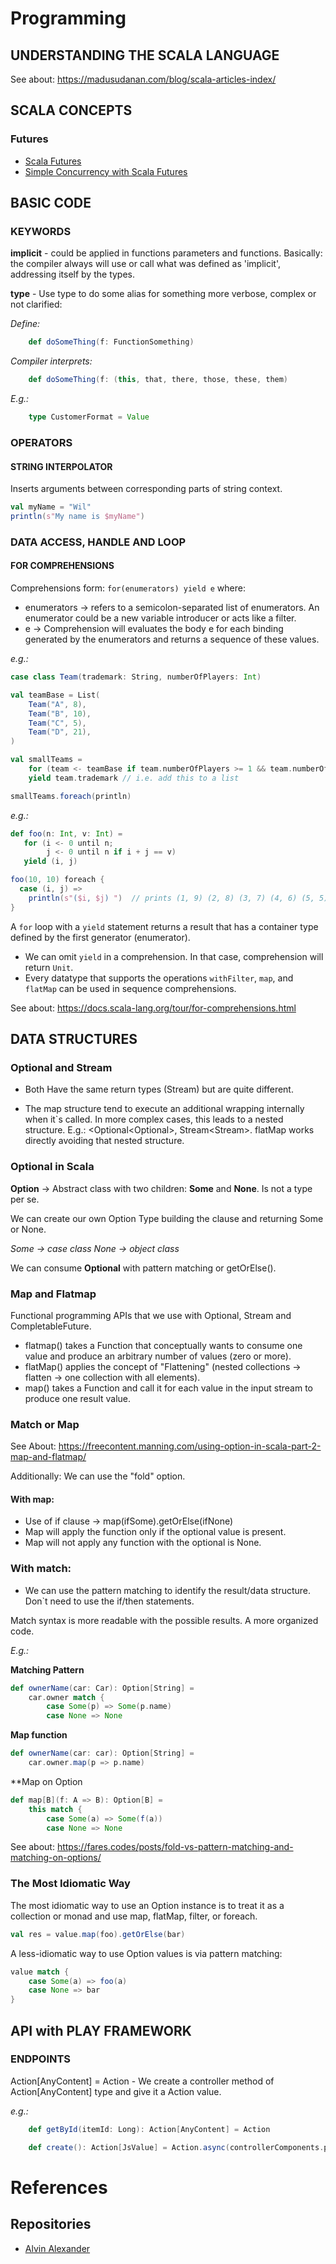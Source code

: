# Programming

## UNDERSTANDING THE SCALA LANGUAGE
See about: https://madusudanan.com/blog/scala-articles-index/

## SCALA CONCEPTS
### Futures
- [Scala Futures](https://hello-scala.com/920-scala-futures.html)
- [Simple Concurrency with Scala Futures](https://alvinalexander.com/scala/concurrency-with-scala-futures-tutorials-examples/#the-onsuccess-and-onfailure-callback-methods)


## BASIC CODE
### KEYWORDS
**implicit** - could be applied in functions parameters and functions. Basically: the compiler always will use or call what was defined as 'implicit', addressing itself by the types.

**type** - Use type to do some alias for something more verbose, complex or not clarified:

*Define:*
```scala
	def doSomeThing(f: FunctionSomething)
```
*Compiler interprets:*
```scala
	def doSomeThing(f: (this, that, there, those, these, them)
```
*E.g.:*
```scala
	type CustomerFormat = Value
```
	
### OPERATORS
#### STRING INTERPOLATOR
Inserts arguments between corresponding parts of string context.
```scala
val myName = "Wil"
println(s"My name is $myName")
```

### DATA ACCESS, HANDLE AND LOOP
#### FOR COMPREHENSIONS
Comprehensions form: `for(enumerators) yield e` where:
+ enumerators -> refers to a semicolon-separated list of enumerators. An enumerator could be a new variable introducer or acts like a filter.
+ e -> Comprehension will evaluates the body e for each binding generated by the enumerators and returns a sequence of these values.

_e.g.:_
```scala
case class Team(trademark: String, numberOfPlayers: Int)

val teamBase = List(
    Team("A", 8),
    Team("B", 10),
    Team("C", 5),
    Team("D", 21),
)

val smallTeams =
    for (team <- teamBase if team.numberOfPlayers >= 1 && team.numberOfPlayers < 10)
    yield team.trademark // i.e. add this to a list

smallTeams.foreach(println)
```

_e.g.:_
```scala
def foo(n: Int, v: Int) =
   for (i <- 0 until n;
        j <- 0 until n if i + j == v)
   yield (i, j)

foo(10, 10) foreach {
  case (i, j) =>
    println(s"($i, $j) ")  // prints (1, 9) (2, 8) (3, 7) (4, 6) (5, 5) (6, 4) (7, 3) (8, 2) (9, 1)
}
```

A `for` loop with a `yield` statement returns a result that has a container type defined by the first generator (enumerator).

+ We can omit `yield` in a comprehension. In that case, comprehension will return `Unit`.
+ Every datatype that supports the operations `withFilter`, `map`, and `flatMap` can be used in sequence comprehensions.

See about: https://docs.scala-lang.org/tour/for-comprehensions.html

## DATA STRUCTURES

### Optional and Stream

* Both Have the same return types (Stream<R>) but are quite different.

* The map structure tend to execute an additional wrapping internally when it`s called. In more complex cases, this leads to a nested structure. E.g.: <Optional<Optional<String>>,  Stream<Stream<R>>. flatMap works directly avoiding that nested structure.

### Optional in Scala
**Option** -> Abstract class with two children: **Some** and **None**. Is not a type per se.

We can create our own Option Type building the clause and returning Some or None.

_Some -> case class_
_None -> object class_

We can consume **Optional** with pattern matching or getOrElse().

### Map and Flatmap
Functional programming APIs that we use with Optional, Stream and CompletableFuture.

+ flatmap() takes a Function that conceptually wants to consume one value and produce an arbitrary number of values (zero or more).
+ flatMap() applies the concept of "Flattening" (nested collections -> flatten -> one collection with all elements).
+ map() takes a Function and call it for each value in the input stream to produce one result value.

### Match or Map
See About: https://freecontent.manning.com/using-option-in-scala-part-2-map-and-flatmap/

Additionally: We can use the "fold" option.

#### With map: 
+ Use of if clause -> map(ifSome).getOrElse(ifNone)
+ Map will apply the function only if the optional value is present.
+ Map will not apply any function with the optional is None.

### With match: 
+ We can use the pattern matching to identify the result/data structure. Don`t need to use the if/then statements.

Match syntax is more readable with the possible results. A more organized code.

_E.g.:_

**Matching Pattern**
```scala 
def ownerName(car: Car): Option[String] =
	car.owner match {
		case Some(p) => Some(p.name)
		case None => None
```

**Map function**
```scala 
def ownerName(car: car): Option[String] = 
	car.owner.map(p => p.name)
```

**Map on Option
```scala
def map[B](f: A => B): Option[B] =
	this match {
		case Some(a) => Some(f(a))
		case None => None
```
		
See about: https://fares.codes/posts/fold-vs-pattern-matching-and-matching-on-options/

### The Most Idiomatic Way
The most idiomatic way to use an Option instance is to treat it as a collection or monad and use map, flatMap, filter, or foreach.
```scala
val res = value.map(foo).getOrElse(bar)
```

A less-idiomatic way to use Option values is via pattern matching:
```scala 
value match {
	case Some(a) => foo(a)
	case None => bar
}
```

## API with PLAY FRAMEWORK
### ENDPOINTS
Action[AnyContent] = Action - We create a controller method of Action[AnyContent] type and give it a Action value.

*e.g.:*
```scala 
	def getById(itemId: Long): Action[AnyContent] = Action

	def create(): Action[JsValue] = Action.async(controllerComponents.parsers.json)
```

# References
## Repositories
- [Alvin Alexander](https://github.com/alvinj)

